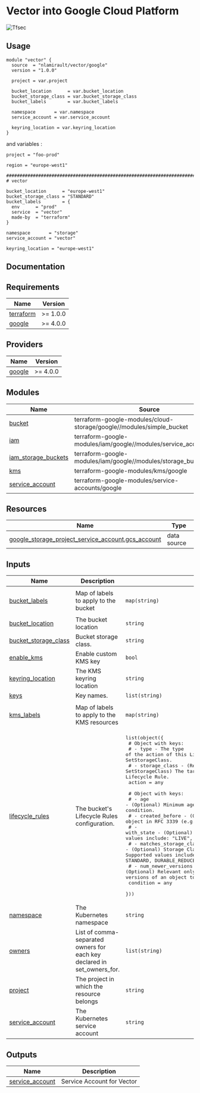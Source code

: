 # Vector into Google Cloud Platform

![Tfsec](https://github.com/nlamirault/terraform-google-vector/workflows/Tfsec/badge.svg)

## Usage

```hcl
module "vector" {
  source  = "nlamirault/vector/google"
  version = "1.0.0"

  project = var.project

  bucket_location      = var.bucket_location
  bucket_storage_class = var.bucket_storage_class
  bucket_labels        = var.bucket_labels

  namespace       = var.namespace
  service_account = var.service_account

  keyring_location = var.keyring_location
}
```

and variables :

```hcl
project = "foo-prod"

region = "europe-west1"

##############################################################################
# vector

bucket_location      = "europe-west1"
bucket_storage_class = "STANDARD"
bucket_labels        = {
  env      = "prod"
  service  = "vector"
  made-by  = "terraform"
}

namespace       = "storage"
service_account = "vector"

keyring_location = "europe-west1"
```

## Documentation

<!-- BEGINNING OF PRE-COMMIT-TERRAFORM DOCS HOOK -->
## Requirements

| Name | Version |
|------|---------|
| <a name="requirement_terraform"></a> [terraform](#requirement\_terraform) | >= 1.0.0 |
| <a name="requirement_google"></a> [google](#requirement\_google) | >= 4.0.0 |

## Providers

| Name | Version |
|------|---------|
| <a name="provider_google"></a> [google](#provider\_google) | >= 4.0.0 |

## Modules

| Name | Source | Version |
|------|--------|---------|
| <a name="module_bucket"></a> [bucket](#module\_bucket) | terraform-google-modules/cloud-storage/google//modules/simple_bucket | 3.1.0 |
| <a name="module_iam"></a> [iam](#module\_iam) | terraform-google-modules/iam/google//modules/service_accounts_iam | 7.4.0 |
| <a name="module_iam_storage_buckets"></a> [iam\_storage\_buckets](#module\_iam\_storage\_buckets) | terraform-google-modules/iam/google//modules/storage_buckets_iam | 7.4.0 |
| <a name="module_kms"></a> [kms](#module\_kms) | terraform-google-modules/kms/google | 2.1.0 |
| <a name="module_service_account"></a> [service\_account](#module\_service\_account) | terraform-google-modules/service-accounts/google | 4.1.0 |

## Resources

| Name | Type |
|------|------|
| [google_storage_project_service_account.gcs_account](https://registry.terraform.io/providers/hashicorp/google/latest/docs/data-sources/storage_project_service_account) | data source |

## Inputs

| Name | Description | Type | Default | Required |
|------|-------------|------|---------|:--------:|
| <a name="input_bucket_labels"></a> [bucket\_labels](#input\_bucket\_labels) | Map of labels to apply to the bucket | `map(string)` | <pre>{<br>  "made-by": "terraform"<br>}</pre> | no |
| <a name="input_bucket_location"></a> [bucket\_location](#input\_bucket\_location) | The bucket location | `string` | n/a | yes |
| <a name="input_bucket_storage_class"></a> [bucket\_storage\_class](#input\_bucket\_storage\_class) | Bucket storage class. | `string` | `"MULTI_REGIONAL"` | no |
| <a name="input_enable_kms"></a> [enable\_kms](#input\_enable\_kms) | Enable custom KMS key | `bool` | n/a | yes |
| <a name="input_keyring_location"></a> [keyring\_location](#input\_keyring\_location) | The KMS keyring location | `string` | n/a | yes |
| <a name="input_keys"></a> [keys](#input\_keys) | Key names. | `list(string)` | `[]` | no |
| <a name="input_kms_labels"></a> [kms\_labels](#input\_kms\_labels) | Map of labels to apply to the KMS resources | `map(string)` | <pre>{<br>  "made-by": "terraform"<br>}</pre> | no |
| <a name="input_lifecycle_rules"></a> [lifecycle\_rules](#input\_lifecycle\_rules) | The bucket's Lifecycle Rules configuration. | <pre>list(object({<br>    # Object with keys:<br>    # - type - The type of the action of this Lifecycle Rule. Supported values: Delete and SetStorageClass.<br>    # - storage_class - (Required if action type is SetStorageClass) The target Storage Class of objects affected by this Lifecycle Rule.<br>    action = any<br><br>    # Object with keys:<br>    # - age - (Optional) Minimum age of an object in days to satisfy this condition.<br>    # - created_before - (Optional) Creation date of an object in RFC 3339 (e.g. 2017-06-13) to satisfy this condition.<br>    # - with_state - (Optional) Match to live and/or archived objects. Supported values include: "LIVE", "ARCHIVED", "ANY".<br>    # - matches_storage_class - (Optional) Storage Class of objects to satisfy this condition. Supported values include: MULTI_REGIONAL, REGIONAL, NEARLINE, COLDLINE, STANDARD, DURABLE_REDUCED_AVAILABILITY.<br>    # - num_newer_versions - (Optional) Relevant only for versioned objects. The number of newer versions of an object to satisfy this condition.<br>    condition = any<br>  }))</pre> | <pre>[<br>  {<br>    "action": {<br>      "type": "Delete"<br>    },<br>    "condition": {<br>      "age": 365,<br>      "with_state": "ANY"<br>    }<br>  }<br>]</pre> | no |
| <a name="input_namespace"></a> [namespace](#input\_namespace) | The Kubernetes namespace | `string` | n/a | yes |
| <a name="input_owners"></a> [owners](#input\_owners) | List of comma-separated owners for each key declared in set\_owners\_for. | `list(string)` | `[]` | no |
| <a name="input_project"></a> [project](#input\_project) | The project in which the resource belongs | `string` | n/a | yes |
| <a name="input_service_account"></a> [service\_account](#input\_service\_account) | The Kubernetes service account | `string` | n/a | yes |

## Outputs

| Name | Description |
|------|-------------|
| <a name="output_service_account"></a> [service\_account](#output\_service\_account) | Service Account for Vector |
<!-- END OF PRE-COMMIT-TERRAFORM DOCS HOOK -->
